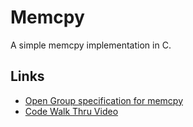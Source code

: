Memcpy
======

A simple memcpy implementation in C.


Links
-----
* [Open Group specification for memcpy](https://pubs.opengroup.org/onlinepubs/009696899/functions/memcpy.html)
* [Code Walk Thru Video]()
